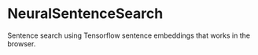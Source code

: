 # NeuralSentenceSearch
Sentence search using Tensorflow sentence embeddings that works in the browser.
